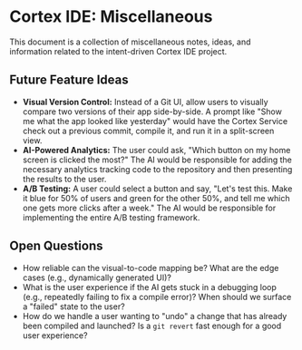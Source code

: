 # Cortex IDE: Miscellaneous

This document is a collection of miscellaneous notes, ideas, and information related to the intent-driven Cortex IDE project.

## Future Feature Ideas
-   **Visual Version Control:** Instead of a Git UI, allow users to visually compare two versions of their app side-by-side. A prompt like "Show me what the app looked like yesterday" would have the Cortex Service check out a previous commit, compile it, and run it in a split-screen view.
-   **AI-Powered Analytics:** The user could ask, "Which button on my home screen is clicked the most?" The AI would be responsible for adding the necessary analytics tracking code to the repository and then presenting the results to the user.
-   **A/B Testing:** A user could select a button and say, "Let's test this. Make it blue for 50% of users and green for the other 50%, and tell me which one gets more clicks after a week." The AI would be responsible for implementing the entire A/B testing framework.

## Open Questions
-   How reliable can the visual-to-code mapping be? What are the edge cases (e.g., dynamically generated UI)?
-   What is the user experience if the AI gets stuck in a debugging loop (e.g., repeatedly failing to fix a compile error)? When should we surface a "failed" state to the user?
-   How do we handle a user wanting to "undo" a change that has already been compiled and launched? Is a `git revert` fast enough for a good user experience?
